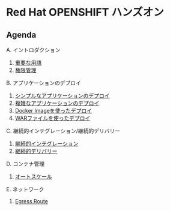 # Red Hat OPENSHIFT ハンズオン

## Agenda
A. イントロダクション
1. [重要な用語](introduction/terminology.md)
2. [権限管理](introduction/authentication.md)

B. アプリケーションのデプロイ
 1. [シンプルなアプリケーションのデプロイ](deployInstantApp/DeployInstantApp.md)
 2. [複雑なアプリケーションのデプロイ](deployComplexApp/DeployComplexApp.md)
 3. [Docker Imageを使ったデプロイ](deployDockerImage/DeployDockerImage.md)
 4. [WARファイルを使ったデプロイ](deployWarfile/deployWarfile.md)

C. 継続的インテグレーション/継続的デリバリー
1. [継続的インテグレーション](continuousIntegration/continuousIntegration.md)
2. [継続的デリバリー](continuousDelivery/continuousDelivery.md)

D. コンテナ管理
 1. [オートスケール](autoscale/autoscale.md)

E. ネットワーク
 1. [Egress Route](egressroute/egressroute.md)
